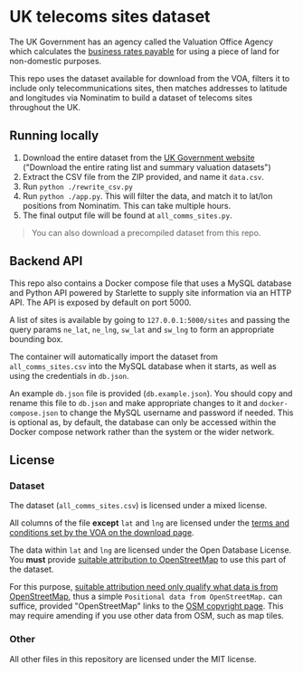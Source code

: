 # UK telecoms sites dataset

The UK Government has an agency called the Valuation Office Agency which calculates the [business rates payable](https://www.gov.uk/introduction-to-business-rates) for using a piece of land for non-domestic purposes.

This repo uses the dataset available for download from the VOA, filters it to include only telecommunications sites, then matches addresses to latitude and longitudes via Nominatim to build a dataset of telecoms sites throughout the UK.

## Running locally

1. Download the entire dataset from the [UK Government website](https://www.tax.service.gov.uk/business-rates-find/list-properties) ("Download the entire rating list and summary valuation datasets")
2. Extract the CSV file from the ZIP provided, and name it `data.csv`.
3. Run `python ./rewrite_csv.py`
4. Run `python ./app.py`. This will filter the data, and match it to lat/lon positions from Nominatim. This can take multiple hours.
5. The final output file will be found at `all_comms_sites.py`.

> You can also download a precompiled dataset from this repo.

## Backend API

This repo also contains a Docker compose file that uses a MySQL database and Python API powered by Starlette to supply site information via an HTTP API. The API is exposed by default on port 5000.

A list of sites is available by going to `127.0.0.1:5000/sites` and passing the query params `ne_lat`, `ne_lng`, `sw_lat` and `sw_lng` to form an appropriate bounding box.

The container will automatically import the dataset from `all_comms_sites.csv` into the MySQL database when it starts, as well as using the credentials in `db.json`.

An example `db.json` file is provided (`db.example.json`). You should copy and rename this file to `db.json` and make appropriate changes to it and `docker-compose.json` to change the MySQL username and password if needed. This is optional as, by default, the database can only be accessed within the Docker compose network rather than the system or the wider network.

## License

### Dataset

The dataset (`all_comms_sites.csv`) is licensed under a mixed license.

All columns of the file **except** `lat` and `lng` are licensed under the [terms and conditions set by the VOA on the download page](https://www.tax.service.gov.uk/business-rates-find/terms-and-conditions).

The data within `lat` and `lng` are licensed under the Open Database License. You **must** provide [suitable attribution to OpenStreetMap](https://www.openstreetmap.org/copyright) to use this part of the dataset.

For this purpose, [suitable attribution need only qualify what data is from OpenStreetMap](https://wiki.osmfoundation.org/wiki/Licence/Attribution_Guidelines#Attribution_text), thus a simple `Positional data from OpenStreetMap.` can suffice, provided "OpenStreetMap" links to the [OSM copyright page](https://www.openstreetmap.org/copyright). This may require amending if you use other data from OSM, such as map tiles.

### Other

All other files in this repository are licensed under the MIT license.
